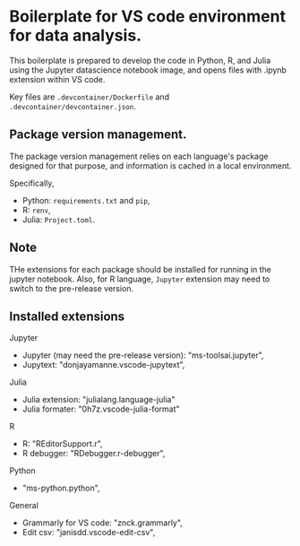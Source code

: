 # Boilerplate for VS code environment for data analysis.

This boilerplate is prepared to develop the code
in Python, R, and Julia using the Jupyter datascience notebook image,
and opens files with .ipynb extension within VS code.

Key files are `.devcontainer/Dockerfile` and `.devcontainer/devcontainer.json`.

## Package version management.
The package version management relies on each language's
package designed for that purpose, and information is cached in a local environment.

Specifically,
- Python: `requirements.txt` and `pip`,
- R: `renv`,
- Julia: `Project.toml`.

## Note
THe extensions for each package should be installed for running in the jupyter notebook.
Also, for R language, `Jupyter` extension may need to switch to the pre-release version.

## Installed extensions
Jupyter
- Jupyter (may need the pre-release version): "ms-toolsai.jupyter",
- Jupytext: "donjayamanne.vscode-jupytext",

Julia
- Julia extension: "julialang.language-julia"
- Julia formater: "0h7z.vscode-julia-format"

R
- R: "REditorSupport.r",
- R debugger: "RDebugger.r-debugger",

Python
- "ms-python.python",

General
- Grammarly for VS code: "znck.grammarly",
- Edit csv: "janisdd.vscode-edit-csv",







